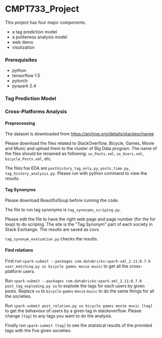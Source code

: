 # CMPT733_Project

This project has four major components:

* a tag prediction model
* a politeness analysis model
* web demo
* visulization


### Prerequisites

* python
* tensorflow 1.5
* pytorch
* pyspark 2.4

### Tag Prediction Model



### Cross-Platforms Analysis

#### Preprocessing

The dataset is downloaded from https://archive.org/details/stackexchange


Please download the files related to StackOverflow, Bicycle, Games, Movie and Music and upload them to the cluster of Big Data program. The name of the files should be renamed as following:  ``so_Posts.xml``, ``so_Users.xml``, ``bicycle_Posts.xml``, etc.

The files foe EDA are ``posthistory_tag_only.py``, ``posts_time.py``, ``tag_history_analysis.py``. Please run with python command to view the results.

#### Tag Synonyms

Please download BeautifulSoup before running the code.

The file to run tag synonyms is ``tag_synonyms_scriping.py``. 

Please edit the file to have the right web page and page number (for the for loop) to do scriping. The site is the "Tag Synonym" part of each society in Stack Exchange. The results are saved as csvs.

``tag_synonym_evaluation.py`` checks the results.

#### Find relations

First run ``spark-submit --packages com.databricks:spark-xml_2.11:0.7.0 user_matching.py so bicycle games movie music`` to get all the cross-platform users.

Run ``spark-submit --packages com.databricks:spark-xml_2.11:0.7.0 post_tag_exploding.py so`` to explode the tags for each users by given posts. Replace ``so`` to  ``bicycle`` ``games`` ``movie`` ``music`` to do the same things for all the societies.

Run ``spark-submit post_relation.py so bicycle games movie music [tag]`` to get the behaviour of users by a given tag in stackoverflow. Please change ``[tag]`` to any tags you want to do the analysis.

Finally run ``spark-submit [tag]`` to see the statistcal results of the provided tags with the five given societies.